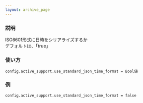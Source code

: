 ```yaml
---
layout: archive_page
---
```

### 説明
ISO8601形式に日時をシリアライズするか  
デフォルトは、「true」

### 使い方
    config.active_support.use_standard_json_time_format = Bool値

### 例
    config.active_support.use_standard_json_time_format = false